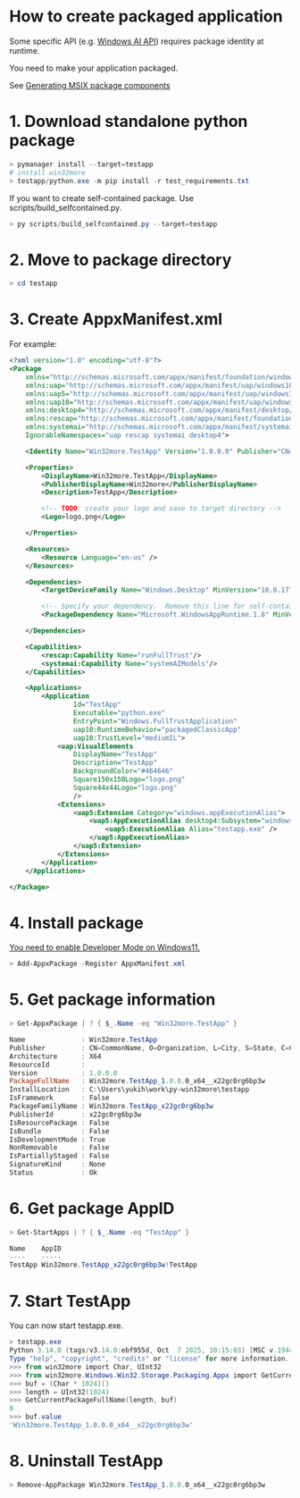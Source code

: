 # How to create packaged application

Some specific API (e.g. [Windows AI API](https://learn.microsoft.com/en-us/windows/ai/apis/troubleshooting)) requires package identity at runtime.

You need to make your application packaged.

See [Generating MSIX package components](https://learn.microsoft.com/en-us/windows/msix/desktop/desktop-to-uwp-manual-conversion)

# 1. Download standalone python package

```powershell
> pymanager install --target=testapp
# install win32more
> testapp/python.exe -m pip install -r test_requirements.txt
```

If you want to create self-contained package.  Use scripts/build_selfcontained.py.

```powershell
> py scripts/build_selfcontained.py --target=testapp
```

# 2. Move to package directory

```powershell
> cd testapp
```

# 3. Create AppxManifest.xml

For example:

```xml
<?xml version="1.0" encoding="utf-8"?>
<Package
    xmlns="http://schemas.microsoft.com/appx/manifest/foundation/windows10"
    xmlns:uap="http://schemas.microsoft.com/appx/manifest/uap/windows10"
    xmlns:uap5="http://schemas.microsoft.com/appx/manifest/uap/windows10/5"
    xmlns:uap10="http://schemas.microsoft.com/appx/manifest/uap/windows10/10"
    xmlns:desktop4="http://schemas.microsoft.com/appx/manifest/desktop/windows10/4"
    xmlns:rescap="http://schemas.microsoft.com/appx/manifest/foundation/windows10/restrictedcapabilities"
    xmlns:systemai="http://schemas.microsoft.com/appx/manifest/systemai/windows10"
    IgnorableNamespaces="uap rescap systemai desktop4">

    <Identity Name="Win32more.TestApp" Version="1.0.0.0" Publisher="CN=CommonName, O=Organization, L=City, S=State, C=Country" ProcessorArchitecture="x64" />

    <Properties>
        <DisplayName>Win32more.TestApp</DisplayName>
        <PublisherDisplayName>Win32more</PublisherDisplayName>
        <Description>TestApp</Description>

        <!-- TODO: create your logo and save to target directory -->
        <Logo>logo.png</Logo>

    </Properties>

    <Resources>
        <Resource Language="en-us" />
    </Resources>

    <Dependencies>
        <TargetDeviceFamily Name="Windows.Desktop" MinVersion="10.0.17763.0" MaxVersionTested="10.0.26226.0" />

        <!-- Specify your dependency.  Remove this line for self-contained package. -->
        <PackageDependency Name="Microsoft.WindowsAppRuntime.1.8" MinVersion="8000.0.0.0" Publisher="CN=Microsoft Corporation, O=Microsoft Corporation, L=Redmond, S=Washington, C=US" />

    </Dependencies>

    <Capabilities>
        <rescap:Capability Name="runFullTrust"/>
        <systemai:Capability Name="systemAIModels"/>
    </Capabilities>

    <Applications>
        <Application
                Id="TestApp"
                Executable="python.exe"
                EntryPoint="Windows.FullTrustApplication"
                uap10:RuntimeBehavior="packagedClassicApp"
                uap10:TrustLevel="mediumIL">
            <uap:VisualElements
                DisplayName="TestApp"
                Description="TestApp"
                BackgroundColor="#464646"
                Square150x150Logo="logo.png"
                Square44x44Logo="logo.png"
                />
            <Extensions>
                <uap5:Extension Category="windows.appExecutionAlias">
                    <uap5:AppExecutionAlias desktop4:Subsystem="windows">
                        <uap5:ExecutionAlias Alias="testapp.exe" />
                    </uap5:AppExecutionAlias>
                </uap5:Extension>
            </Extensions>
        </Application>
    </Applications>

</Package>
```

# 4. Install package

[You need to enable Developer Mode on Windows11.](https://learn.microsoft.com/en-us/windows/apps/get-started/enable-your-device-for-development)

```powershell
> Add-AppxPackage -Register AppxManifest.xml
```

# 5. Get package information
```powershell
> Get-AppxPackage | ? { $_.Name -eq "Win32more.TestApp" }

Name              : Win32more.TestApp
Publisher         : CN=CommonName, O=Organization, L=City, S=State, C=Country
Architecture      : X64
ResourceId        :
Version           : 1.0.0.0
PackageFullName   : Win32more.TestApp_1.0.0.0_x64__x22gc0rg6bp3w
InstallLocation   : C:\Users\yukih\work\py-win32more\testapp
IsFramework       : False
PackageFamilyName : Win32more.TestApp_x22gc0rg6bp3w
PublisherId       : x22gc0rg6bp3w
IsResourcePackage : False
IsBundle          : False
IsDevelopmentMode : True
NonRemovable      : False
IsPartiallyStaged : False
SignatureKind     : None
Status            : Ok
```

# 6. Get package AppID

```powershell
> Get-StartApps | ? { $_.Name -eq "TestApp" }

Name    AppID
----    -----
TestApp Win32more.TestApp_x22gc0rg6bp3w!TestApp
```

# 7. Start TestApp

You can now start testapp.exe.

```powershell
> testapp.exe
Python 3.14.0 (tags/v3.14.0:ebf955d, Oct  7 2025, 10:15:03) [MSC v.1944 64 bit (AMD64)] on win32
Type "help", "copyright", "credits" or "license" for more information.
>>> from win32more import Char, UInt32
>>> from win32more.Windows.Win32.Storage.Packaging.Appx import GetCurrentPackageFullName
>>> buf = (Char * 1024)()
>>> length = UInt32(1024)
>>> GetCurrentPackageFullName(length, buf)
0
>>> buf.value
'Win32more.TestApp_1.0.0.0_x64__x22gc0rg6bp3w'
```

# 8. Uninstall TestApp

```powershell
> Remove-AppPackage Win32more.TestApp_1.0.0.0_x64__x22gc0rg6bp3w
```
